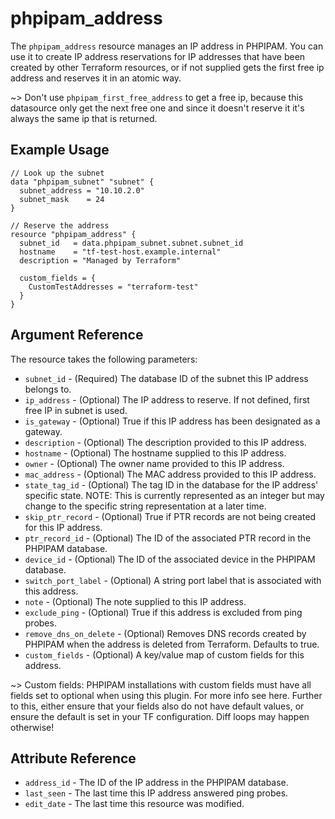 # phpipam_address

The `phpipam_address` resource manages an IP address in PHPIPAM. You can use it to create IP address reservations for IP addresses that have been created by other Terraform resources, or if not supplied gets the first free ip address and reserves it in an atomic way. 

~> Don't use `phpipam_first_free_address` to get a free ip, because this datasource only get the next free one and since it doesn't reserve it it's always the same ip that is returned.

## Example Usage

```hcl
// Look up the subnet
data "phpipam_subnet" "subnet" {
  subnet_address = "10.10.2.0"
  subnet_mask    = 24
}

// Reserve the address
resource "phpipam_address" {
  subnet_id   = data.phpipam_subnet.subnet.subnet_id
  hostname    = "tf-test-host.example.internal"
  description = "Managed by Terraform"

  custom_fields = {
    CustomTestAddresses = "terraform-test"
  }
}
```

## Argument Reference

The resource takes the following parameters:

* `subnet_id` - (Required) The database ID of the subnet this IP address belongs to.
* `ip_address` - (Optional) The IP address to reserve. If not defined, first free IP in subnet is used.
* `is_gateway` - (Optional) True if this IP address has been designated as a gateway.
* `description` - (Optional) The description provided to this IP address.
* `hostname` - (Optional) The hostname supplied to this IP address.
* `owner` - (Optional) The owner name provided to this IP address.
* `mac_address` - (Optional) The MAC address provided to this IP address.
* `state_tag_id` - (Optional) The tag ID in the database for the IP address' specific state. NOTE: This is currently represented as an integer but may change to the specific string representation at a later time.
* `skip_ptr_record` - (Optional) True if PTR records are not being created for this IP address.
* `ptr_record_id` - (Optional) The ID of the associated PTR record in the PHPIPAM database.
* `device_id` - (Optional) The ID of the associated device in the PHPIPAM database.
* `switch_port_label` - (Optional) A string port label that is associated with this address.
* `note` - (Optional) The note supplied to this IP address.
* `exclude_ping` - (Optional) True if this address is excluded from ping probes.
* `remove_dns_on_delete` - (Optional) Removes DNS records created by PHPIPAM when the address is deleted from Terraform. Defaults to true.
* `custom_fields` - (Optional) A key/value map of custom fields for this address.

~> Custom fields: PHPIPAM installations with custom fields must have all fields set to optional when using this plugin. For more info see here. Further to this, either ensure that your fields also do not have default values, or ensure the default is set in your TF configuration. Diff loops may happen otherwise!

## Attribute Reference

* `address_id` - The ID of the IP address in the PHPIPAM database.
* `last_seen` - The last time this IP address answered ping probes.
* `edit_date` - The last time this resource was modified.